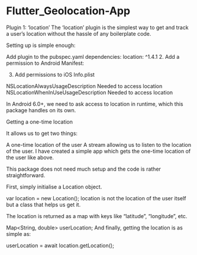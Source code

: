 # Flutter_Geolocation-App



Plugin 1: ‘location’
The ‘location’ plugin is the simplest way to get and track a user’s location without the hassle of any boilerplate code.

Setting up is simple enough:

Add plugin to the pubspec.yaml
dependencies:
  location: ^1.4.1
2. Add a permission to Android Manifest:

<uses-permission android:name="android.permission.ACCESS_FINE_LOCATION" />


3. Add permissions to iOS Info.plist

<key>NSLocationAlwaysUsageDescription</key>
<string>Needed to access location</string>
<key>NSLocationWhenInUseUsageDescription</key>
<string>Needed to access location</string>


In Android 6.0+, we need to ask access to location in runtime, which this package handles on its own.

Getting a one-time location

It allows us to get two things:

A one-time location of the user
A stream allowing us to listen to the location of the user.
I have created a simple app which gets the one-time location of the user like above.

This package does not need much setup and the code is rather straightforward.

First, simply initialise a Location object.

var location = new Location();
location is not the location of the user itself but a class that helps us get it.

The location is returned as a map with keys like “latitude”, “longitude”, etc.

Map<String, double> userLocation;
And finally, getting the location is as simple as:

userLocation = await location.getLocation();
